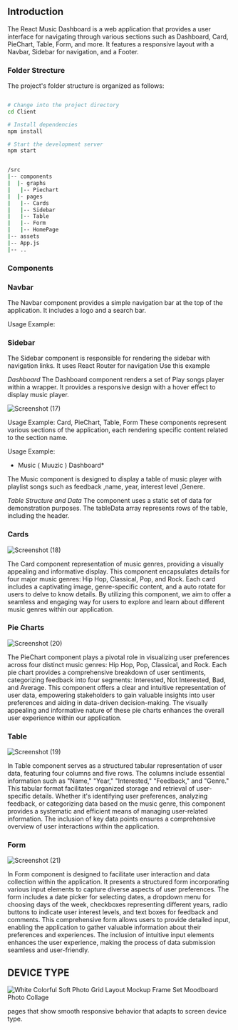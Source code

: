 ## Introduction

The React Music Dashboard is a web application that provides a user interface for navigating through various sections such as Dashboard, Card, PieChart, Table, Form, and more. It features a responsive layout with a Navbar, Sidebar for navigation, and a Footer.

 ### Folder Strecture

The project's folder structure is organized as follows:
```bash

# Change into the project directory
cd Client 

# Install dependencies
npm install

# Start the development server
npm start


/src
|-- components
|  |- graphs
|   |-- Piechart
|  |- pages
|   |-- Cards
|   |-- Sidebar
|   |-- Table
|   |-- Form
|   |-- HomePage
|-- assets
|-- App.js
|-- ..
```

### Components

### Navbar
The Navbar component provides a simple navigation bar at the top of the application. It includes a logo and a search bar.

Usage Example:
<Navbar />

### Sidebar

The Sidebar component is responsible for rendering the sidebar with navigation links. It uses React Router for navigation
Use this example

*Dashboard*
The Dashboard component renders a set of Play songs player within a wrapper. It provides a responsive design with a hover effect to display music player.


![Screenshot (17)](https://github.com/RCTS-K-Hub/Nov_Team_05/assets/96939193/6eaea2a8-3446-4c9e-9ae6-185682c69ee8)

Usage Example:
Card, PieChart, Table, Form
These components represent various sections of the application, each rendering specific content related to the section name.

Usage Example:
<Card />
<PieChart />
<Table />
<Form />
  
* Music ( Muuzic )  Dashboard*
  
The Music component is designed to display a table of music player with playlist  songs such as  feedback ,name, year, interest level ,Genere.

*Table Structure and Data*
The component uses a static set of data for demonstration purposes. The tableData array represents rows of the table, including the header.


 ### Cards 

 ![Screenshot (18)](https://github.com/RCTS-K-Hub/Nov_Team_05/assets/96939193/a4f8a801-45f1-4b6b-95b3-0b9ee3f244da)




The Card component   representation of music genres, providing a visually appealing and informative display. This component encapsulates details for four major music genres: Hip Hop, Classical, Pop, and Rock. Each card includes a captivating image, genre-specific content, and a auto rotate  for users to delve to know  details. By utilizing this component, we aim to offer a seamless and engaging way for users to explore and learn about different music genres within our application. 
 
 ### Pie Charts 

 ![Screenshot (20)](https://github.com/RCTS-K-Hub/Nov_Team_05/assets/96939193/869e8e30-8504-4864-a3a0-b3725cb1a739)

 
The PieChart component plays a pivotal role in visualizing user preferences across four distinct music genres: Hip Hop, Pop, Classical, and Rock. Each pie chart provides a comprehensive breakdown of user sentiments, categorizing feedback into four segments: Interested, Not Interested, Bad, and Average. This component offers a clear and intuitive representation of user data, empowering stakeholders to gain valuable insights into user preferences and aiding in data-driven decision-making. The visually appealing and informative nature of these pie charts enhances the overall user experience within our application.

 ### Table

 ![Screenshot (19)](https://github.com/RCTS-K-Hub/Nov_Team_05/assets/96939193/ac41706c-da33-4d61-8d79-491e07d2a3d4)

In Table component serves as a structured tabular representation of user data, featuring four columns and five rows. The columns include essential information such as "Name," "Year," "Interested," "Feedback," and "Genre." This tabular format facilitates organized storage and retrieval of user-specific details. Whether it's identifying user preferences, analyzing feedback, or categorizing data based on the music genre, this component provides a systematic and efficient means of managing user-related information. The inclusion of key data points ensures a comprehensive overview of user interactions within the application.

 
 ### Form 

 ![Screenshot (21)](https://github.com/RCTS-K-Hub/Nov_Team_05/assets/96939193/e6d68b6f-7d8e-426e-a89a-8638c1415a66)



  
In Form component is designed to facilitate user interaction and data collection within the application. It presents a structured form incorporating various input elements to capture diverse aspects of user preferences. The form includes a date picker for selecting dates, a dropdown menu for choosing days of the week, checkboxes representing different years, radio buttons to indicate user interest levels, and text boxes for feedback and comments. This comprehensive form allows users to provide detailed input, enabling the application to gather valuable information about their preferences and experiences. The inclusion of intuitive input elements enhances the user experience, making the process of data submission seamless and user-friendly.
  
   ## DEVICE TYPE
![White Colorful Soft Photo Grid Layout Mockup Frame Set Moodboard Photo Collage](https://github.com/RCTS-K-Hub/Nov_Team_05/assets/96939193/11e5ce5d-da8e-48ad-87a0-862823c522bc)

 

pages that show smooth responsive behavior that adapts to screen device type.
